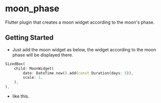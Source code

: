 # moon_phase

Flutter plugin that creates a moon widget according to the moon's phase.

## Getting Started
- Just add the moon widget as below, the widget according to the moon phase will be displayed there.
```dart
SizedBox(
    child: MoonWidget(
        date: DateTime.now().add(const Duration(days: 5)),
        scale: 1,
    ),
),
```

- like this.



